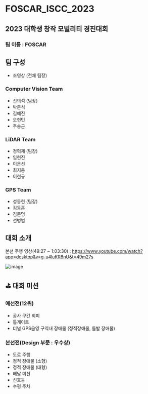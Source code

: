 # FOSCAR_ISCC_2023

## 2023 대학생 창작 모빌리티 경진대회

### 팀 이름 : FOSCAR

## 팀 구성
- 조영상 (전체 팀장)
### Computer Vision Team
- 신의석 (팀장)
- 박준석
- 김예진
- 오현민
- 주승근
### LiDAR Team
- 정혁제 (팀장)
- 임현진
- 이은선
- 최지웅
- 이현규
### GPS Team
- 성동현 (팀장)
- 김동훈
- 김준명
- 선병범

## 대회 소개

본선 주행 영상(49:27 ~ 1:03:30) : https://www.youtube.com/watch?app=desktop&v=g-u4luKR8nU&t=49m27s 

![image](https://github.com/youngsangc/ISCC_2023/assets/111215413/582d0c50-2e19-4da4-a750-100370d35e11)


## ⛳️ 대회 미션
### 예선전(12위)
- 공사 구간 회피
- 톨게이트
- 터널 GPS음영 구역내 장애물 (정적장애물, 돌발 장애물)

### 본선전(Design 부문 : 우수상)
- 도로 주행
- 정적 장애물 (소형)
- 정적 장애물 (대형)
- 배달 미션
- 신호등
- 수평 주차
